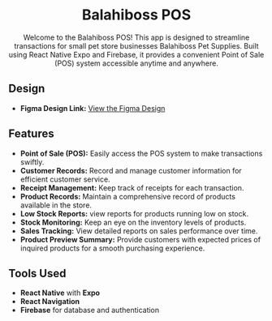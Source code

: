 <!-- Project Title -->
<h1 align="center">Balahiboss POS</h1>

<!-- Project Description -->
<p align="center">
  Welcome to the Balahiboss POS! This app is designed to streamline transactions for small pet store businesses Balahiboss Pet Supplies. Built using React Native Expo and Firebase, it provides a convenient Point of Sale (POS) system accessible anytime and anywhere.
</p>

<!-- Design Link -->
## Design
- **Figma Design Link:** [View the Figma Design](https://www.figma.com/design/r5YRAFUtmChGE2yYqaVt1E/Balahiboss-UI?node-id=0-1&t=U9nj4mP8maEKgEei-1)
<!-- Features -->
## Features
- **Point of Sale (POS):** Easily access the POS system to make transactions swiftly.
- **Customer Records:** Record and manage customer information for efficient customer service.
- **Receipt Management:** Keep track of receipts for each transaction.
- **Product Records:** Maintain a comprehensive record of products available in the store.
- **Low Stock Reports:** view reports for products running low on stock.
- **Stock Monitoring:** Keep an eye on the inventory levels of products.
- **Sales Tracking:** View detailed reports on sales performance over time.
- **Product Preview Summary:** Provide customers with expected prices of inquired products for a smooth purchasing experience.
## Tools Used

- **React Native** with **Expo**
- **React Navigation**
- **Firebase** for database and authentication
